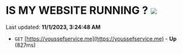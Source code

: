 # IS MY WEBSITE RUNNING ? [![](https://img.shields.io/static/v1?label=Sponsor&message=%E2%9D%A4&logo=GitHub&color=%23fe8e86)](https://github.com/sponsors/<username>)

Last updated: **11/1/2023, 3:24:48 AM**

- `GET` [https://youssefservice.me](https://youssefservice.me) - **Up** (827ms)

